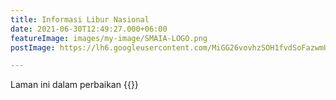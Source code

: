 ```yaml
---
title: Informasi Libur Nasional
date: 2021-06-30T12:49:27.000+06:00
featureImage: images/my-image/SMAIA-LOGO.png
postImage: https://lh6.googleusercontent.com/MiGG26vovhzSOH1fvdSoFazwmUsFZt5z7POOLE57Rtc0zNKPeiMmtfBRJGjru9LUWN0c9nznmEHrkzZghZKoG0KvbHDCu3IvPL1-TfEutoX_V3KJfG_tzCLzaDjT7en2cQ

---
```

Laman ini dalam perbaikan
{{<youtube u3nrUEIHVow>}}